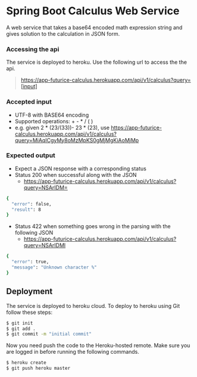 # Spring Boot Calculus Web Service
A web service that takes a base64 encoded math expression string and gives solution to the calculation in JSON form.

### Accessing the api
The service is deployed to heroku.  Use the following url to access the the api.
  > https://app-futurice-calculus.herokuapp.com/api/v1/calculus?query=[input]
  
### Accepted input
  - UTF-8 with BASE64 encoding
  - Supported operations: + - * / ( )
  - e.g. given 2 * (23/(33))- 23 * (23), use https://app-futurice-calculus.herokuapp.com/api/v1/calculus?query=MiAqICgyMy8oMzMpKS0gMjMgKiAoMjMp
 
### Expected output
  - Expect a JSON response with a corresponding status
  - Status 200 when successful along with the JSON 
    - https://app-futurice-calculus.herokuapp.com/api/v1/calculus?query=NSArIDM=
  ```sh
  {
    "error": false,
    "result": 8
  }
  ```
  - Status 422 when something goes wrong in the parsing with the following JSON
    - https://app-futurice-calculus.herokuapp.com/api/v1/calculus?query=NSArIDMl
  ```sh
  {
    "error": true,
    "message": "Unknown character %"
  }
  ```
  
## Deployment
The service is deployed to heroku cloud.  To deploy to heroku using Git follow these steps:
```sh
$ git init
$ git add .
$ git commit -m "initial commit"
```
Now you need push the code to the Heroku-hosted remote.  Make sure you are logged in before running the following commands.
```sh
$ heroku create
$ git push heroku master
```
